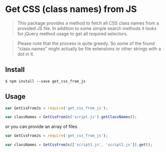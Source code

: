 # Get CSS (class names) from JS

> This package provides a method to fetch all CSS class names from a provided JS file.
> In addition to some simple search methods it looks for jQuery method usage to get all required selectors. 

> Please note that the process is quite greedy. 
> So some of the found "class names" might actually be file extensions or other strings with a dot in it.

## Install

```
$ npm install --save get_css_from_js
```


## Usage

```js
var GetCssFromJs = require('get_css_from_js');

var classNames = GetCssFromJs('script.js').getClassNames();
```

or you can provide an array of files

```js
var GetCssFromJs = require('get_css_from_js');

var classNames = GetCssFromJs(['script1.js', 'script2.js']).get();
```